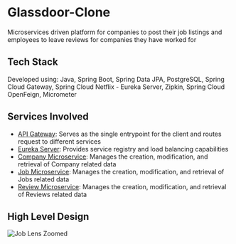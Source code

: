 # Glassdoor-Clone
Microservices driven platform for companies to post their job listings and employees to leave reviews for companies they have worked for

## Tech Stack 
Developed using:
Java, Spring Boot, Spring Data JPA, PostgreSQL, Spring Cloud Gateway, Spring Cloud Netflix - Eureka Server, Zipkin, Spring Cloud OpenFeign, Micrometer

## Services Involved
* [API Gateway](https://github.com/SinghVikram97/api-gateway): Serves as the single entrypoint for the client and routes request to different services
* [Eureka Server](https://github.com/SinghVikram97/service-registry): Provides service registry and load balancing capabilities
* [Company Microservice](https://github.com/SinghVikram97/company-service): Manages the creation, modification, and retrieval of Company related data
* [Job Microservice](https://github.com/SinghVikram97/job-service): Manages the creation, modification, and retrieval of Jobs related data
* [Review Microservice](https://github.com/SinghVikram97/review-service): Manages the creation, modification, and retrieval of Reviews related data

## High Level Design
![Job Lens Zoomed](https://github.com/SinghVikram97/Job-Lens/assets/18444000/07a3454b-5d7c-4cb0-9ecd-c16120e97630)

